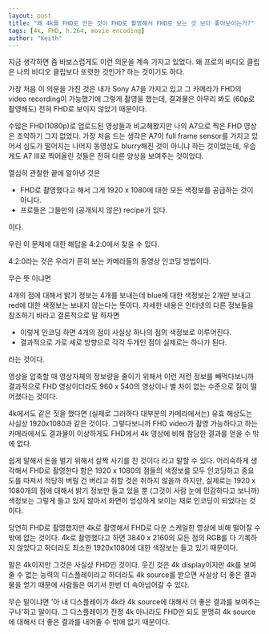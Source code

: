 ```yaml
---
layout: post
title: "왜 4k를 FHD로 만든 것이 FHD로 촬영해서 FHD로 보는 것 보다 좋아보이는가?"
tags: [4k, FHD, h.264, movie encoding]
author: "Keith"
---
```


지금 생각하면 좀 바보스럽게도 이런 의문을 계속 가지고 있었다. 왜 프로의 비디오 클립은 나의 비디오 클립보다 또렷한 것인가? 하는 것이기도 하다.

가장 처음 이 의문을 가진 것은 내가 Sony A7을 가지고 있고 그 카메라가 FHD의 video recording이 가능했기에 그렇게 촬영을 했는데, 결과물은 아무리 봐도 (60p로 촬영해도) 전혀 FHD로 보이지 않았기 때문이다.

수많은 FHD(1080p)로 업로드된 영상들과 비교해봤지만 나의 A7으로 찍은 FHD 영상은 조악하기 그지 없었다. 가장 처음 드는 생각은 A7이 full frame sensor를 가지고 있어서 심도가 떨어지는 나머지 동영상도 blurry해진 것이 아니냐 하는 것이었는데, 우습게도 A7 III로 찍어올린 것들은 전혀 다른 양상을 보여주는 것이었다.

열심히 관찰한 끝에 알아낸 것은 

- FHD로 촬영했다고 해서 그게 1920 x 1080에 대한 모든 색정보를 공급하는 것이 아니다.
- 프로들은 그들만의 (공개되지 않은) recipe가 있다.

이다.

우린 이 문제에 대한 해답을 4:2:0에서 찾을 수 있다.

4:2:0라는 것은 우리가 흔히 보는 카메라들의 동영상 인코딩 방법이다. 

무슨 뜻 이냐면

4개의 점에 대해서 밝기 정보는 4개를 보내는데 blue에 대한 색정보는 2개만 보내고 red에 대한 색정보는 보내지 않는다는 뜻이다. 자세한 내용은 인터넷의 다른 정보들을 참조하기 바라고 결론적으로 말
하자면
- 이렇게 인코딩 하면 4개의 점이 사실상 하나의 점의 색정보로 이루어진다.
- 결과적으로 가로 세로 방향으로 각각 두개인 점이 실제로는 하나가 된다.

라는 것이다. 

영상을 압축할 때 영상자체의 정보량을 줄이기 위해서 이런 저런 정보를 빼먹다보니까 결과적으로 FHD 영상이더라도 960 x 540의 영상이나 별 차이 없는 수준으로 질이 떨어졌다는 것이다.

4k에서도 같은 짓을 했다면 (실제로 그러하다 대부분의 카메라에서는) 유효 해상도는 사실상 1920x1080과 같은 것이다. 그렇다보니까 FHD video가 촬영 가능하다고 하는 카메라에서도 결과물이 이상하게도 FHD에서 4k 영상에 비해 참담한 결과를 얻을 수 밖에 없다.

쉽게 말해서 돈을 벌기 위해서 살짝 사기를 친 것이다 라고 말할 수 있다. 어리숙하게 생각해서 FHD로 촬영한다 함은 1920 x 1080의 점들의 색정보를 모두 인코딩하고 중요도를 따져서 적당히 버릴 건 버리고 취할 것은 취하지 않을까 하지만, 실제로는 1920 x 1080개의 점에 대해서 밝기 정보만 들고 있을 뿐 (그것이 사람 눈에 민감하다고 보니까) 색정보는 그렇게 들고 있지 않아서 화면이 엉성하게 보이는 채로 인코딩이 되었다는 것이다. 

당연히 FHD로 촬영했지만 4k로 촬영해서 FHD로 다운 스케일한 영상에 비해 떨어질 수 밖에 없는 것이다. 4k로 촬영했다고 하면 3840 x 2160의 모든 점의 RGB를 다 기록하지 않았다고 하더라도 최소한 1920x1080에 대한 색정보는 들고 있기 때문이다. 

말은 4k이지만 그것은 사실상 FHD인 것이다. 웃긴 것은 4k display이지만 4k를 보여줄 수 없는 능력의 디스플레이라고 하더라도 4k source를 받으면 사실상 더 좋은 결과물을 얻기 때문에 사람들은 여기서 한번 더 속아넘어갈 수 있다.

무슨 말이냐면 '아 내 디스플레이가 4k라 4k source에 대해서 더 좋은 결과를 보여주는 구나'하고 말이다. 그 디스플레이가 진정 4k 아니라도 FHD만 되도 분명히 4k source에 대해서 더 좋은 결과를 내어줄 수 밖에 없기 때문이다. 